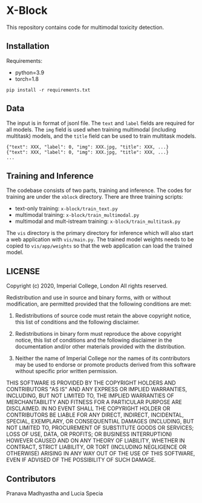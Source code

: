 # X-Block

This repository contains code for multimodal toxicity detection.

## Installation
Requirements:
- python=3.9
- torch=1.8
```
pip install -r requirements.txt
```

## Data
The input is in format of jsonl file. The `text` and `label` fields are required for all models. The `img` field is used when training multimodal (including multitask) models, and the `title` field can be used to train multitask models.
```
{"text": XXX, "label": 0, "img": XXX.jpg, "title": XXX, ...}
{"text": XXX, "label": 0, "img": XXX.jpg, "title": XXX, ...}
...
```

## Training and Inference
The codebase consists of two parts, training and inference. The codes for training are under the `xblock` directory. There are three training scripts:
* text-only training: `x-block/train_text.py`
* multimodal training: `x-block/train_multimodal.py`
* multimodal and mult-istream training: `x-block/train_multitask.py`

The `vis` directory is the primary directory for inference which will also start a web application with `vis/main.py`. The trained model weights needs to be copied to `vis/app/weights` so that the web application can load the trained model.


## LICENSE
Copyright (c) 2020, Imperial College, London
All rights reserved.

Redistribution and use in source and binary forms, with or without modification, are permitted provided that the following conditions are met:

1. Redistributions of source code must retain the above copyright notice, this list of conditions and the following disclaimer.

2. Redistributions in binary form must reproduce the above copyright notice, this list of conditions and the following disclaimer in the documentation and/or other materials provided with the distribution.

3. Neither the name of Imperial College nor the names of its contributors may be used to endorse or promote products derived from this software without specific prior written permission.

THIS SOFTWARE IS PROVIDED BY THE COPYRIGHT HOLDERS AND CONTRIBUTORS "AS IS" AND ANY EXPRESS OR IMPLIED WARRANTIES, INCLUDING, BUT NOT LIMITED TO, THE IMPLIED WARRANTIES OF MERCHANTABILITY AND FITNESS FOR A PARTICULAR PURPOSE ARE DISCLAIMED. IN NO EVENT SHALL THE COPYRIGHT HOLDER OR CONTRIBUTORS BE LIABLE FOR ANY DIRECT, INDIRECT, INCIDENTAL, SPECIAL, EXEMPLARY, OR CONSEQUENTIAL DAMAGES (INCLUDING, BUT NOT LIMITED TO, PROCUREMENT OF SUBSTITUTE GOODS OR SERVICES; LOSS OF USE, DATA, OR PROFITS; OR BUSINESS INTERRUPTION) HOWEVER CAUSED AND ON ANY THEORY OF LIABILITY, WHETHER IN CONTRACT, STRICT LIABILITY, OR TORT (INCLUDING NEGLIGENCE OR OTHERWISE) ARISING IN ANY WAY OUT OF THE USE OF THIS SOFTWARE, EVEN IF ADVISED OF THE POSSIBILITY OF SUCH DAMAGE.

## Contributors
Pranava Madhyastha and Lucia Specia
